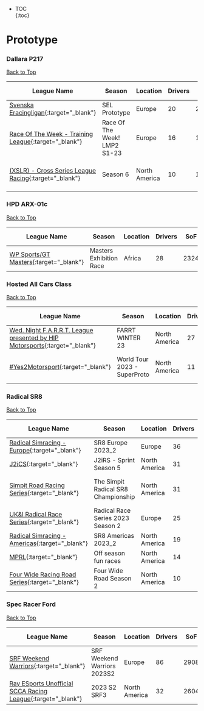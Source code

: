 * TOC  
{:toc}

# Prototype

### Dallara P217

[Back to Top](#)  

|                                                            League Name                                                            |            Season            |   Location  |Drivers| SoF|Setup|       Upcoming Race       |        New York        |         London         |          Sydney         |
|-----------------------------------------------------------------------------------------------------------------------------------|------------------------------|-------------|-------|----|-----|---------------------------|------------------------|------------------------|-------------------------|
|         [Svenska Eracingligan](https://members.iracing.com/membersite/member/LeagueView.do?league=5826){:target="_blank"}         |         SEL Prototype        |    Europe   |   20  |2083|     |                           |                        |                        |                         |
|  [Race Of The Week \- Training League](https://members.iracing.com/membersite/member/LeagueView.do?league=6227){:target="_blank"} |Race Of The Week\! LMP2 S1\-23|    Europe   |   16  |1902|     |                           |                        |                        |                         |
|[\(XSLR\) \- Cross Series League Racing](https://members.iracing.com/membersite/member/LeagueView.do?league=5860){:target="_blank"}|           Season 6           |North America|   10  |1746| Open|Indianapolis Motor Speedway|Sun, June 18 08:00PM EDT|Mon, June 19 01:00AM BST|Mon, June 19 10:00AM AEST|

### HPD ARX-01c

[Back to Top](#)  

|                                                   League Name                                                   |         Season        |Location|Drivers| SoF|Setup|Upcoming Race|New York|London|Sydney|
|-----------------------------------------------------------------------------------------------------------------|-----------------------|--------|-------|----|-----|-------------|--------|------|------|
|[WP Sports/GT Masters](https://members.iracing.com/membersite/member/LeagueView.do?league=5539){:target="_blank"}|Masters Exhibition Race| Africa |   28  |2324|     |             |        |      |      |

### Hosted All Cars Class

[Back to Top](#)  

|                                                                         League Name                                                                        |            Season           |   Location  |Drivers| SoF|Setup|Upcoming Race|        New York        |         London         |          Sydney         |
|------------------------------------------------------------------------------------------------------------------------------------------------------------|-----------------------------|-------------|-------|----|-----|-------------|------------------------|------------------------|-------------------------|
|[Wed\. Night F\.A\.R\.R\.T\. League presented by HIP Motorsports](https://members.iracing.com/membersite/member/LeagueView.do?league=5548){:target="_blank"}|       FARRT WINTER 23       |North America|   27  |1677|Fixed|             |                        |                        |                         |
|                        [\#Yes2Motorsport](https://members.iracing.com/membersite/member/LeagueView.do?league=5789){:target="_blank"}                       |World Tour 2023 \- SuperProto|North America|   11  |1353|Fixed|Iowa Speedway|Sat, June 10 08:30PM EDT|Sun, June 11 01:30AM BST|Sun, June 11 10:30AM AEST|

### Radical SR8

[Back to Top](#)  

|                                                        League Name                                                       |               Season              |   Location  |Drivers| SoF|Setup|       Upcoming Race      |        New York        |         London         |          Sydney         |
|--------------------------------------------------------------------------------------------------------------------------|-----------------------------------|-------------|-------|----|-----|--------------------------|------------------------|------------------------|-------------------------|
| [Radical Simracing \- Europe](https://members.iracing.com/membersite/member/LeagueView.do?league=9305){:target="_blank"} |         SR8 Europe 2023\_2        |    Europe   |   36  |2937|     |                          |                        |                        |                         |
|            [J2iCS](https://members.iracing.com/membersite/member/LeagueView.do?league=3630){:target="_blank"}            |      J2iRS \- Sprint Season 5     |North America|   31  |1820| Both|                          |                        |                        |                         |
|  [Simpit Road Racing Series](https://members.iracing.com/membersite/member/LeagueView.do?league=3859){:target="_blank"}  |The Simpit Radical SR8 Championship|North America|   31  |2090|     |Autódromo José Carlos Pace|Sun, June 11 01:00PM EDT|Sun, June 11 06:00PM BST|Mon, June 12 03:00AM AEST|
|   [UK&I Radical Race Series](https://members.iracing.com/membersite/member/LeagueView.do?league=5547){:target="_blank"}  | Radical Race Series 2023 Season 2 |    Europe   |   25  |2779| Open|                          |                        |                        |                         |
|[Radical Simracing \- Americas](https://members.iracing.com/membersite/member/LeagueView.do?league=9304){:target="_blank"}|        SR8 Americas 2023\_2       |North America|   19  |2845|     |                          |                        |                        |                         |
|             [MPRL](https://members.iracing.com/membersite/member/LeagueView.do?league=7919){:target="_blank"}            |        Off season fun races       |North America|   14  |2129|     |                          |                        |                        |                         |
| [Four Wide Racing Road Series](https://members.iracing.com/membersite/member/LeagueView.do?league=9060){:target="_blank"}|      Four Wide Road Season 2      |North America|   10  |1306|     |                          |                        |                        |                         |

### Spec Racer Ford

[Back to Top](#)  

|                                                              League Name                                                             |           Season          |   Location  |Drivers| SoF|Setup|Upcoming Race|New York|London|Sydney|
|--------------------------------------------------------------------------------------------------------------------------------------|---------------------------|-------------|-------|----|-----|-------------|--------|------|------|
|           [SRF Weekend Warriors](https://members.iracing.com/membersite/member/LeagueView.do?league=1566){:target="_blank"}          |SRF Weekend Warriors 2023S2|    Europe   |   86  |2908| Open|             |        |      |      |
|[Ray ESports Unofficial SCCA Racing League](https://members.iracing.com/membersite/member/LeagueView.do?league=6236){:target="_blank"}|        2023 S2 SRF3       |North America|   32  |2604| Open|             |        |      |      |

